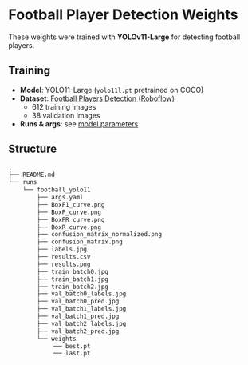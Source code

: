 # Football Player Detection Weights

These weights were trained with **YOLOv11-Large** for detecting football players.

## Training
- **Model**: YOLO11-Large (`yolo11l.pt` pretrained on COCO)  
- **Dataset**: [Football Players Detection (Roboflow)](https://universe.roboflow.com/roboflow-jvuqo/football-players-detection-3zvbc/dataset/1)  
  - 612 training images  
  - 38 validation images  
- **Runs & args**: see [model parameters](./runs/football_yolo11/args.yaml)

## Structure
```sh
.
├── README.md
└── runs
    └── football_yolo11
        ├── args.yaml
        ├── BoxF1_curve.png
        ├── BoxP_curve.png
        ├── BoxPR_curve.png
        ├── BoxR_curve.png
        ├── confusion_matrix_normalized.png
        ├── confusion_matrix.png
        ├── labels.jpg
        ├── results.csv
        ├── results.png
        ├── train_batch0.jpg
        ├── train_batch1.jpg
        ├── train_batch2.jpg
        ├── val_batch0_labels.jpg
        ├── val_batch0_pred.jpg
        ├── val_batch1_labels.jpg
        ├── val_batch1_pred.jpg
        ├── val_batch2_labels.jpg
        ├── val_batch2_pred.jpg
        └── weights
            ├── best.pt
            └── last.pt
```
